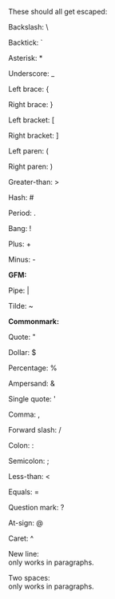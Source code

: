 These should all get escaped:

Backslash: \\

Backtick: \`

Asterisk: \*

Underscore: \_

Left brace: \{

Right brace: \}

Left bracket: \[

Right bracket: \]

Left paren: \(

Right paren: \)

Greater-than: \>

Hash: \#

Period: \.

Bang: \!

Plus: \+

Minus: \-

**GFM:**

Pipe: \|

Tilde: \~

**Commonmark:**

Quote: \"

Dollar: \$

Percentage: \%

Ampersand: \&

Single quote: \'

Comma: \,

Forward slash: \/

Colon: \:

Semicolon: \;

Less-than: \<

Equals: \=

Question mark: \?

At-sign: \@

Caret: \^

New line: \
only works in paragraphs.

Two spaces:  
only works in paragraphs.
